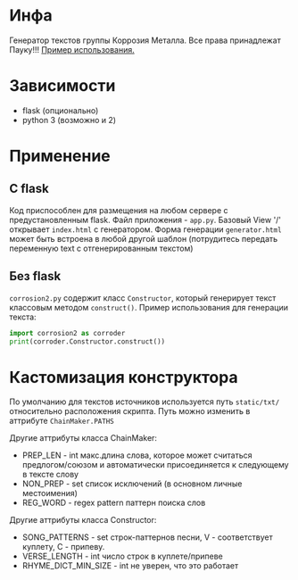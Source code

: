 # Инфа
Генератор текстов группы Коррозия Металла. Все права принадлежат Пауку!!!
[Пример использования.](http://nidhoggr.pythonanywhere.com/)

# Зависимости
- flask (опционально)
- python 3 (возможно и 2)

# Применение

## С flask

Код приспособлен для размещения на любом сервере с предустановленным flask. Файл приложения - `app.py`.
Базовый View '/' открывает `index.html` с генератором.
Форма генерации `generator.html` может быть встроена в любой другой шаблон (потрудитесь передать переменную text с отгенерированным текстом)

## Без flask

`corrosion2.py` содержит класс `Constructor`, который генерирует текст классовым методом `construct()`. Пример использования для генерации текста:
```python
import corrosion2 as corroder
print(corroder.Constructor.construct())
```
  
# Кастомизация конструктора

По умолчанию для текстов источников используется путь `static/txt/` относительно расположения скрипта. Путь можно изменить в аттрибуте `ChainMaker.PATHS`

Другие аттрибуты класса ChainMaker:
- PREP_LEN - int макс.длина слова, которое может считаться предлогом/союзом и автоматически присоединяется к следующему в тексте слову
- NON_PREP - set список исключений (в основном личные местоимения)
- REG_WORD - regex pattern паттерн поиска слов

Другие аттрибуты класса Constructor:
- SONG_PATTERNS - set строк-паттернов песни, V - соответствует куплету, C - припеву.
- VERSE_LENGTH - int число строк в куплете/припеве
- RHYME_DICT_MIN_SIZE - int не уверен, что это работает
